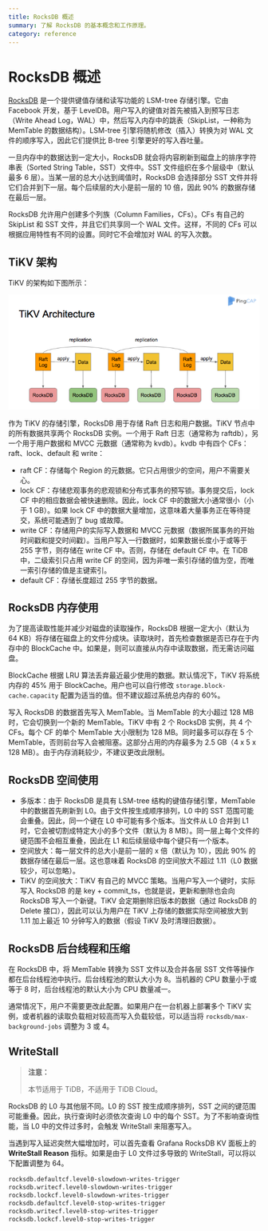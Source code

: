 ```yaml
---
title: RocksDB 概述
summary: 了解 RocksDB 的基本概念和工作原理。
category: reference
---
```


# RocksDB 概述

[RocksDB](https://github.com/facebook/rocksdb) 是一个提供键值存储和读写功能的 LSM-tree 存储引擎。它由 Facebook 开发，基于 LevelDB。用户写入的键值对首先被插入到预写日志（Write Ahead Log，WAL）中，然后写入内存中的跳表（SkipList，一种称为 MemTable 的数据结构）。LSM-tree 引擎将随机修改（插入）转换为对 WAL 文件的顺序写入，因此它们提供比 B-tree 引擎更好的写入吞吐量。

一旦内存中的数据达到一定大小，RocksDB 就会将内容刷新到磁盘上的排序字符串表（Sorted String Table，SST）文件中。SST 文件组织在多个层级中（默认最多 6 层）。当某一层的总大小达到阈值时，RocksDB 会选择部分 SST 文件并将它们合并到下一层。每个后续层的大小是前一层的 10 倍，因此 90% 的数据存储在最后一层。

RocksDB 允许用户创建多个列族（Column Families，CFs）。CFs 有自己的 SkipList 和 SST 文件，并且它们共享同一个 WAL 文件。这样，不同的 CFs 可以根据应用特性有不同的设置。同时它不会增加对 WAL 的写入次数。

## TiKV 架构

TiKV 的架构如下图所示：

![TiKV RocksDB](/media/tikv-rocksdb.png)

作为 TiKV 的存储引擎，RocksDB 用于存储 Raft 日志和用户数据。TiKV 节点中的所有数据共享两个 RocksDB 实例。一个用于 Raft 日志（通常称为 raftdb），另一个用于用户数据和 MVCC 元数据（通常称为 kvdb）。kvdb 中有四个 CFs：raft、lock、default 和 write：

* raft CF：存储每个 Region 的元数据。它只占用很少的空间，用户不需要关心。
* lock CF：存储悲观事务的悲观锁和分布式事务的预写锁。事务提交后，lock CF 中的相应数据会被快速删除。因此，lock CF 中的数据大小通常很小（小于 1 GB）。如果 lock CF 中的数据大量增加，这意味着大量事务正在等待提交，系统可能遇到了 bug 或故障。
* write CF：存储用户的实际写入数据和 MVCC 元数据（数据所属事务的开始时间戳和提交时间戳）。当用户写入一行数据时，如果数据长度小于或等于 255 字节，则存储在 write CF 中。否则，存储在 default CF 中。在 TiDB 中，二级索引只占用 write CF 的空间，因为非唯一索引存储的值为空，而唯一索引存储的值是主键索引。
* default CF：存储长度超过 255 字节的数据。

## RocksDB 内存使用

为了提高读取性能并减少对磁盘的读取操作，RocksDB 根据一定大小（默认为 64 KB）将存储在磁盘上的文件分成块。读取块时，首先检查数据是否已存在于内存中的 BlockCache 中。如果是，则可以直接从内存中读取数据，而无需访问磁盘。

BlockCache 根据 LRU 算法丢弃最近最少使用的数据。默认情况下，TiKV 将系统内存的 45% 用于 BlockCache。用户也可以自行修改 `storage.block-cache.capacity` 配置为适当的值。但不建议超过系统总内存的 60%。

写入 RocksDB 的数据首先写入 MemTable。当 MemTable 的大小超过 128 MB 时，它会切换到一个新的 MemTable。TiKV 中有 2 个 RocksDB 实例，共 4 个 CFs。每个 CF 的单个 MemTable 大小限制为 128 MB。同时最多可以存在 5 个 MemTable，否则前台写入会被阻塞。这部分占用的内存最多为 2.5 GB（4 x 5 x 128 MB）。由于内存消耗较少，不建议更改此限制。

## RocksDB 空间使用

* 多版本：由于 RocksDB 是具有 LSM-tree 结构的键值存储引擎，MemTable 中的数据首先刷新到 L0。由于文件按生成顺序排列，L0 中的 SST 范围可能会重叠。因此，同一个键在 L0 中可能有多个版本。当文件从 L0 合并到 L1 时，它会被切割成特定大小的多个文件（默认为 8 MB）。同一层上每个文件的键范围不会相互重叠，因此在 L1 和后续层级中每个键只有一个版本。
* 空间放大：每一层文件的总大小是前一层的 x 倍（默认为 10），因此 90% 的数据存储在最后一层。这也意味着 RocksDB 的空间放大不超过 1.11（L0 数据较少，可以忽略）。
* TiKV 的空间放大：TiKV 有自己的 MVCC 策略。当用户写入一个键时，实际写入 RocksDB 的是 key + commit_ts，也就是说，更新和删除也会向 RocksDB 写入一个新键。TiKV 会定期删除旧版本的数据（通过 RocksDB 的 Delete 接口），因此可以认为用户在 TiKV 上存储的数据实际空间被放大到 1.11 加上最近 10 分钟写入的数据（假设 TiKV 及时清理旧数据）。

## RocksDB 后台线程和压缩

在 RocksDB 中，将 MemTable 转换为 SST 文件以及合并各层 SST 文件等操作都在后台线程池中执行。后台线程池的默认大小为 8。当机器的 CPU 数量小于或等于 8 时，后台线程池的默认大小为 CPU 数量减一。

通常情况下，用户不需要更改此配置。如果用户在一台机器上部署多个 TiKV 实例，或者机器的读取负载相对较高而写入负载较低，可以适当将 `rocksdb/max-background-jobs` 调整为 3 或 4。

## WriteStall

<CustomContent platform="tidb-cloud">

> **注意：**
>
> 本节适用于 TiDB，不适用于 TiDB Cloud。

</CustomContent>

RocksDB 的 L0 与其他层不同。L0 的 SST 按生成顺序排列，SST 之间的键范围可能重叠。因此，执行查询时必须依次查询 L0 中的每个 SST。为了不影响查询性能，当 L0 中的文件过多时，会触发 WriteStall 来阻塞写入。

当遇到写入延迟突然大幅增加时，可以首先查看 Grafana RocksDB KV 面板上的 **WriteStall Reason** 指标。如果是由于 L0 文件过多导致的 WriteStall，可以将以下配置调整为 64。

```
rocksdb.defaultcf.level0-slowdown-writes-trigger
rocksdb.writecf.level0-slowdown-writes-trigger
rocksdb.lockcf.level0-slowdown-writes-trigger
rocksdb.defaultcf.level0-stop-writes-trigger
rocksdb.writecf.level0-stop-writes-trigger
rocksdb.lockcf.level0-stop-writes-trigger
```
